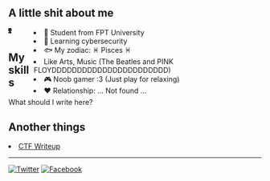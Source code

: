 <h2><b> A little shit about me </b></h2>
<div id="information">
    <div style="float: left; width: 10%">
        <img align="left" src="char_animation.svg" width=20% height=20%>
    </div>
    <div style="float: right; width: 90%">
        <li>🏫 Student from FPT University</li>
        <li>🌱 Learning cybersecurity</li>
        <li> 🐟 My zodiac: ♓ Pisces ♓</li>
        <li> Like Arts, Music (The Beatles and PINK FLOYDDDDDDDDDDDDDDDDDDDDDDD)</li>
        <li>🎮 Noob gamer :3 (Just play for relaxing)</li>
        <li>♥ Relationship: ... Not found ...
    </div>
</div>
</br>
<h2><b>My skills</b></h2>
<p> What should I write here?</p>

<h2><b>Another things</b></h2>
<li><a href="https://github.com/TwentySick/CTF">CTF Writeup</a></li>

---
[![Twitter](https://img.shields.io/badge/-Twitter-08a0e9?logo=twitter&logoColor=e8f5fd&style=flat)](https://www.youtube.com/watch?v=dQw4w9WgXcQ&ab_channel=RickAstley)
[![Facebook](https://img.shields.io/badge/-Facebook-4267b3?logo=facebook&logoColor=e9ebee&style=flat)](https://www.youtube.com/watch?v=dQw4w9WgXcQ&ab_channel=RickAstley)
